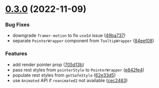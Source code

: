 

# [0.3.0](https://github.com/Stringsaeed/react-native-tooltiplize/compare/v0.2.0...v0.3.0) (2022-11-09)


### Bug Fixes

* downgrade `framer-motion` to fix `useId` issue ([49ba737](https://github.com/Stringsaeed/react-native-tooltiplize/commit/49ba737dde31995a87af376a97d9091cb9082595))
* separate `PointerWrapper` component from `TooltipWrapper` ([84eef08](https://github.com/Stringsaeed/react-native-tooltiplize/commit/84eef088f55812e6bbe38250b2cea47fa715bf19))


### Features

* add render pointer prop ([705d13b](https://github.com/Stringsaeed/react-native-tooltiplize/commit/705d13b3c51d88b33eebe4238ca7bfa47f2f3d17))
* pass rest styles from `pointerStyle` to `PointerWrapper` ([e842fe4](https://github.com/Stringsaeed/react-native-tooltiplize/commit/e842fe4fa8f45b2657dae71a0e3ab1deb92c1e2e))
* populate rest styles from `getSafeStyle` ([62e33d5](https://github.com/Stringsaeed/react-native-tooltiplize/commit/62e33d589ccbf80e32976236c9748ef19601e8b3))
* use `Animated` API if `reanimated2` not available ([cec2483](https://github.com/Stringsaeed/react-native-tooltiplize/commit/cec2483346def7f25e47552900472d6403c5e6f0))